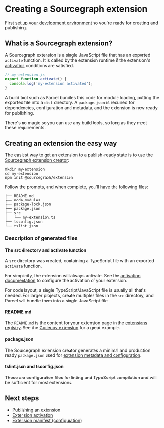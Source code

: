 # Creating a Sourcegraph extension

First [set up your development environment](development_environment.md) so you're ready for creating and publishing.

## What is a Sourcegraph extension?

A Sourcegraph extension is a single JavaScript file that has an exported `activate` function. It is called by the extension runtime if the extension's [activation](activation.md) conditions are satisfied.

```javascript
// my-extension.js
export function activate() {
  console.log('my-extension activated');
}
```

A build tool such as Parcel bundles this code for module loading, putting the exported file into a `dist` directory. A `package.json` is required for dependencies, configuration and metadata, and the extension is now ready for publishing.

There's no magic so you can use any build tools, so long as they meet these requirements.

## Creating an extension the easy way

The easiest way to get an extension to a publish-ready state is to use the [Sourcegraph extension creator](https://github.com/sourcegraph/create-extension):

```shell
mkdir my-extension
cd my-extension
npm init @sourcegraph/extension
```

Follow the prompts, and when complete, you'll have the following files:

```shell
├── README.md
├── node_modules
├── package-lock.json
├── package.json
├── src
│   └── my-extension.ts
├── tsconfig.json
└── tslint.json
```

### Description of generated files

#### The src directory and activate function

A `src` directory was created, containing a TypeScript file with an exported `activate` function.

For simplicity, the extension will always activate. See the [activation documentation](activation.md) to configure the activation of your extension.

For code layout, a single TypeScript/JavaScript file is usually all that's needed. For larger projects, create multiples files in the `src` directory, and Parcel will bundle them into a single JavaScript file.

#### README.md

The `README.md` is the content for your extension page in the [extensions registry](https://sourcegraph.com/extensions). See the [Codecov extension](https://sourcegraph.com/extensions/sourcegraph/codecov) for a great example.

#### package.json

The Sourcegraph extension creator generates a minimal and production ready `package.json` used for [extension metadata and configuration](manifest.md).

#### tslint.json and tsconfig.json

These are configuration files for linting and TypeScript compilation and will be sufficient for most extensions.


## Next steps

- [Publishing an extension](publishing.md)
- [Extension activation](activation.md)
- [Extension manifest (configuration)](manifest.md)
